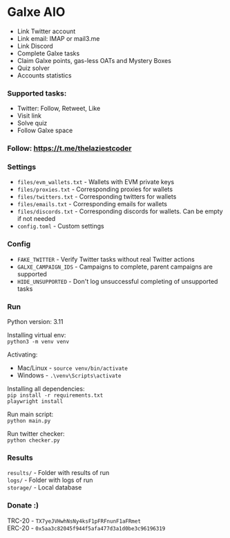 # Galxe AIO

 - Link Twitter account
 - Link email: IMAP or mail3.me
 - Link Discord
 - Complete Galxe tasks
 - Claim Galxe points, gas-less OATs and Mystery Boxes
 - Quiz solver
 - Accounts statistics

### Supported tasks:
 - Twitter: Follow, Retweet, Like
 - Visit link
 - Solve quiz
 - Follow Galxe space

### Follow: https://t.me/thelaziestcoder

### Settings
 - `files/evm_wallets.txt` - Wallets with EVM private keys
 - `files/proxies.txt` - Corresponding proxies for wallets
 - `files/twitters.txt` - Corresponding twitters for wallets
 - `files/emails.txt` - Corresponding emails for wallets
 - `files/discords.txt` - Corresponding discords for wallets. Can be empty if not needed
 - `config.toml` - Custom settings

### Config
 - `FAKE_TWITTER` - Verify Twitter tasks without real Twitter actions
 - `GALXE_CAMPAIGN_IDS` - Campaigns to complete, parent campaigns are supported
 - `HIDE_UNSUPPORTED` - Don't log unsuccessful completing of unsupported tasks

### Run

Python version: 3.11

Installing virtual env: \
`python3 -m venv venv`

Activating:
 - Mac/Linux - `source venv/bin/activate`
 - Windows - `.\venv\Scripts\activate`

Installing all dependencies: \
`pip install -r requirements.txt` \
`playwright install`

Run main script: \
`python main.py`

Run twitter checker: \
`python checker.py`

### Results

`results/` - Folder with results of run \
`logs/` - Folder with logs of run \
`storage/` - Local database

### Donate :)

TRC-20 - `TX7yeJVHwhNsNy4ksF1pFRFnunF1aFRmet` \
ERC-20 - `0x5aa3c82045f944f5afa477d3a1d0be3c96196319`
